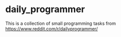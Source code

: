# daily_programmer
This is a collection of small programming tasks from https://www.reddit.com/r/dailyprogrammer/
